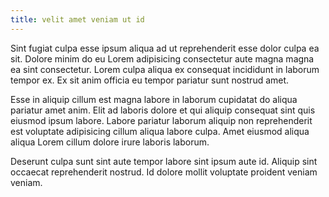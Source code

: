 ```yaml
---
title: velit amet veniam ut id
---
```


Sint fugiat culpa esse ipsum aliqua ad ut reprehenderit esse dolor culpa ea sit. Dolore minim do eu Lorem adipisicing consectetur aute magna magna ea sint consectetur. Lorem culpa aliqua ex consequat incididunt in laborum tempor ex. Ex sit anim officia eu tempor pariatur sunt nostrud amet.

Esse in aliquip cillum est magna labore in laborum cupidatat do aliqua pariatur amet anim. Elit ad laboris dolore et qui aliquip consequat sint quis eiusmod ipsum labore. Labore pariatur laborum aliquip non reprehenderit est voluptate adipisicing cillum aliqua labore culpa. Amet eiusmod aliqua aliqua Lorem cillum dolore irure laboris laborum.

Deserunt culpa sunt sint aute tempor labore sint ipsum aute id. Aliquip sint occaecat reprehenderit nostrud. Id dolore mollit voluptate proident veniam veniam.